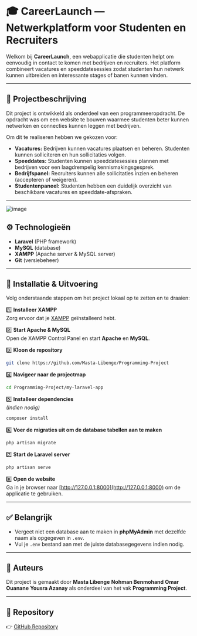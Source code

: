 # 🎓 CareerLaunch — Netwerkplatform voor Studenten en Recruiters

Welkom bij **CareerLaunch**, een webapplicatie die studenten helpt om eenvoudig in contact te komen met bedrijven en recruiters. Het platform combineert vacatures en speeddatesessies zodat studenten hun netwerk kunnen uitbreiden en interessante stages of banen kunnen vinden.

---

## 📌 Projectbeschrijving

Dit project is ontwikkeld als onderdeel van een programmeeropdracht. De opdracht was om een website te bouwen waarmee studenten beter kunnen netwerken en connecties kunnen leggen met bedrijven.

Om dit te realiseren hebben we gekozen voor:

- **Vacatures:** Bedrijven kunnen vacatures plaatsen en beheren. Studenten kunnen solliciteren en hun sollicitaties volgen.
- **Speeddates:** Studenten kunnen speeddatesessies plannen met bedrijven voor een laagdrempelig kennismakingsgesprek.
- **Bedrijfspanel:** Recruiters kunnen alle sollicitaties inzien en beheren (accepteren of weigeren).
- **Studentenpaneel:** Studenten hebben een duidelijk overzicht van beschikbare vacatures en speeddate-afspraken.

---

![image](https://github.com/user-attachments/assets/c4654a3c-d214-4d7b-8d73-e554017461e9)


## ⚙️ Technologieën




- **Laravel** (PHP framework)
- **MySQL** (database)
- **XAMPP** (Apache server & MySQL server)
- **Git** (versiebeheer)

---

## 🚀 Installatie & Uitvoering

Volg onderstaande stappen om het project lokaal op te zetten en te draaien:

1️⃣ **Installeer XAMPP**\
Zorg ervoor dat je [XAMPP](https://www.apachefriends.org/nl/index.html) geïnstalleerd hebt.

2️⃣ **Start Apache & MySQL**\
Open de XAMPP Control Panel en start **Apache** en **MySQL**.

3️⃣ **Kloon de repository**

```bash
git clone https://github.com/Masta-Libenge/Programming-Project
```

4️⃣ **Navigeer naar de projectmap**

```bash
cd Programming-Project/my-laravel-app
```

5️⃣ **Installeer dependencies**\
*(Indien nodig)*

```bash
composer install
```

6️⃣ **Voer de migraties uit om de database tabellen aan te maken**

```bash
php artisan migrate
```

7️⃣ **Start de Laravel server**

```bash
php artisan serve
```

8️⃣ **Open de website**\
Ga in je browser naar [http://127.0.0.1:8000](http://127.0.0.1:8000) om de applicatie te gebruiken.

---

## ✅ Belangrijk

- Vergeet niet een database aan te maken in **phpMyAdmin** met dezelfde naam als opgegeven in `.env`.
- Vul je `.env` bestand aan met de juiste databasegegevens indien nodig.

---

## 👥 Auteurs

Dit project is gemaakt door **Masta Libenge**  **Nohman Benmohand**    **Omar Ouanane**   **Yousra Azanay**    als onderdeel van het vak **Programming Project**.

---

## 📎 Repository

👉 [GitHub Repository](https://github.com/Masta-Libenge/Programming-Project)

